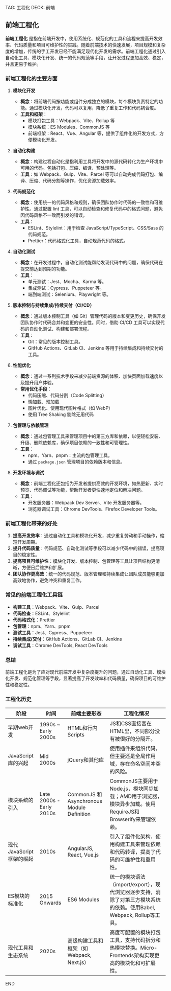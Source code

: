 TAG: 工程化
DECK: 前端
## 前端工程化
**前端工程化** 是指在前端开发中，使用系统化、规范化的工具和流程来提高开发效率、代码质量和项目可维护性的实践。随着前端技术的快速发展，项目规模和复杂度的增加，传统的手工开发已经不能满足现代化开发的需求。前端工程化通过引入自动化工具、模块化开发、统一的代码规范等手段，让开发过程更加高效、稳定，并且更易于维护。

### 前端工程化的主要方面

1. **模块化开发**
   - **概念**：将前端代码按功能或组件分成独立的模块，每个模块负责特定的功能。通过模块化开发，代码可以复用，降低了重复工作和代码耦合度。
   - **工具和框架**：
     - 模块打包工具：Webpack、Vite、Rollup 等
     - 模块系统：ES Modules、CommonJS 等
     - 前端框架：React、Vue、Angular 等，提供了组件化的开发方式，方便模块化开发。

2. **自动化构建**
   - **概念**：构建过程自动化是指利用工具将开发中的源代码转化为生产环境中可用的代码。包括打包、压缩、编译、预处理等。
   - **工具**：如 Webpack、Gulp、Vite、Parcel 等可以自动完成代码打包、编译、压缩、代码分割等操作，优化资源加载效率。

3. **代码规范化**
   - **概念**：使用统一的代码风格和规则，确保团队协作时代码的一致性和可维护性。通过配置 lint 工具，可以自动检查和修复代码中的格式问题，避免因代码风格不一致而引发的错误。
   - **工具**：
     - ESLint、Stylelint：用于检查 JavaScript/TypeScript、CSS/Sass 的代码规范。
     - Prettier：代码格式化工具，自动规范代码的格式。

4. **自动化测试**
   - **概念**：在开发过程中，自动化测试能帮助发现代码中的问题，确保代码在提交前达到预期的功能。
   - **工具**：
     - 单元测试：Jest、Mocha、Karma 等。
     - 集成测试：Cypress、Puppeteer 等。
     - 端到端测试：Selenium、Playwright 等。

5. **版本控制与持续集成/持续交付（CI/CD）**
   - **概念**：通过版本控制工具（如 Git）管理代码的版本和变更历史，确保开发团队协作时代码合并和变更的安全性。同时，借助 CI/CD 工具可以实现代码的自动化测试、构建和部署流程。
   - **工具**：
     - Git：常见的版本控制工具。
     - GitHub Actions、GitLab CI、Jenkins 等用于持续集成和持续交付的工具。

6. **性能优化**
   - **概念**：通过一系列技术手段来减少前端资源的体积、加快页面加载速度以及提升用户体验。
   - **常用优化手段**：
     - 代码压缩、代码分割（Code Splitting）
     - 懒加载、预加载
     - 图片优化、使用现代图片格式（如 WebP）
     - 使用 Tree Shaking 剔除无用代码

7. **包管理与依赖管理**
   - **概念**：通过包管理工具来管理项目中的第三方库和依赖，以便轻松安装、升级、删除依赖库，确保项目依赖的一致性和可管理性。
   - **工具**：
     - npm、Yarn、pnpm：主流的包管理工具。
     - 通过 `package.json` 管理项目的依赖版本和信息。

8. **开发环境与调试**
   - **概念**：前端工程化还包括为开发者提供高效的开发环境，如热更新、实时预览、代码调试等功能，帮助开发者更快速地定位和解决问题。
   - **工具**：
     - 开发服务器：Webpack Dev Server、Vite 开发服务器等。
     - 浏览器调试工具：Chrome DevTools、Firefox Developer Tools。

### 前端工程化带来的好处
1. **提高开发效率**：通过自动化工具和模块化开发，减少重复劳动和手动操作，缩短开发周期。
2. **提升代码质量**：代码规范、自动化测试等手段可以减少代码中的错误，提高项目的稳定性。
3. **提高项目可维护性**：模块化开发、版本控制、包管理等工具让项目结构更清晰，方便日后维护和扩展。
4. **团队协作更高效**：统一的代码规范、版本管理和持续集成让团队成员能够更加高效地协作，避免冲突和重复工作。

### 常见的前端工程化工具链
- **构建工具**：Webpack、Vite、Gulp、Parcel
- **代码检查**：ESLint、Stylelint
- **代码格式化**：Prettier
- **包管理**：npm、Yarn、pnpm
- **测试工具**：Jest、Cypress、Puppeteer
- **持续集成/交付**：GitHub Actions、GitLab CI、Jenkins
- **调试工具**：Chrome DevTools, React DevTools

### 总结
前端工程化是为了应对现代前端开发中复杂度提升的问题，通过自动化工具、模块化开发、规范化管理等手段，显著提高了开发效率和代码质量，确保项目的可维护性和稳定性。


### 工程化历史

| 阶段                | 时间                       | 前端主要形态                                    | 工程化情况                                                                        |
| ----------------- | ------------------------ | ----------------------------------------- | ---------------------------------------------------------------------------- |
| 早期web开发           | 1990s ~ Early 2000s      | HTML和行内 Scripts                           | JS和CSS直接塞在HTML里，不同部分没有被很好的分隔开。                                               |
| JavaScript库的兴起    | Mid 2000s                | jQuery和其他库                                | 使用插件来组织代码，但主要还是全局作用域，存在命名空间冲突的风险。                                            |
| 模块系统的引入           | Late 2000s - Early 2010s | CommonJS 和 Asynchronous Module Definition | CommonJS主要用于Node.js，模块同步加载；AMD用于浏览器，模块异步加载。使用RequireJS和Browserify来管理依赖。      |
| 现代JavaScript框架的崛起 | 2010s                    | AngularJS, React, Vue.js                  | 引入了组件化架构，使用构建工具来管理依赖和代码转译，提高了代码的可维护性和重用性。                                    |
| ES模块的标准化          | 2015 Onwards             | ES6 Modules                               | 统一的模块语法（import/export），现代浏览器逐步支持，消除了对第三方模块系统的依赖。使用Babel, Webpack, Rollup等工具。 |
| 现代工具和生态系统         | 2020s                    | 高级构建工具和框架（如Webpack, Next.js）              | 高度可配置的模块打包工具，支持代码拆分和热模块替换。Micro-Frontends架构实现更高的模块化和可扩展性。                    |


END
<!--ID: 1727190963591-->
